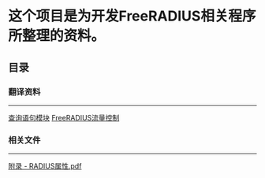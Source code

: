 # 这个项目是为开发FreeRADIUS相关程序所整理的资料。

## 目录

### 翻译资料
-------
[查询语句模块](https://github.com/ZhangYizhe/FreeRADIUS-Study/blob/master/查询语句模块.md)
[FreeRADIUS流量控制](https://github.com/ZhangYizhe/FreeRADIUS-Study/blob/master/FreeRADIUS流量控制.md)

### 相关文件
-------
[附录 - RADIUS属性.pdf](https://github.com/ZhangYizhe/FreeRADIUS-Study/blob/master/relevant-document/附录%20-%20RADIUS属性.pdf)



